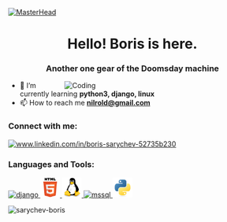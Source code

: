 [![MasterHead](https://sun9-56.userapi.com/c831209/v831209160/522bd/ojEXvtLAh4Q.jpg)](https://github.com/Sarychev-Boris)
<h1 align="center">Hello! Boris is here.</h1>
<h3 align="center">Another one gear of the Doomsday machine</h3>
<img align="right" width="390" alt="Coding" src="https://i.pinimg.com/originals/8c/f2/73/8cf273b3936db804bb7d86b798df528d.gif">

- 🌱 I’m currently learning **python3, django, linux**
- 📫 How to reach me **nilrold@gmail.com**

<h3 align="left">Connect with me:</h3>
<p align="left">
<a href="www.linkedin.com/in/boris-sarychev-52735b230" target="blank"><img align="center" src="https://raw.githubusercontent.com/rahuldkjain/github-profile-readme-generator/master/src/images/icons/Social/linked-in-alt.svg" alt="www.linkedin.com/in/boris-sarychev-52735b230" height="30" width="40" /></a>
</p>

<h3 align="left">Languages and Tools:</h3>
<p align="left"> <a href="https://www.djangoproject.com/" target="_blank" rel="noreferrer"> <img src="https://cdn.worldvectorlogo.com/logos/django.svg" alt="django" width="40" height="40"/> </a> <a href="https://www.w3.org/html/" target="_blank" rel="noreferrer"> <img src="https://raw.githubusercontent.com/devicons/devicon/master/icons/html5/html5-original-wordmark.svg" alt="html5" width="40" height="40"/> </a> <a href="https://www.linux.org/" target="_blank" rel="noreferrer"> <img src="https://raw.githubusercontent.com/devicons/devicon/master/icons/linux/linux-original.svg" alt="linux" width="40" height="40"/> </a> <a href="https://www.microsoft.com/en-us/sql-server" target="_blank" rel="noreferrer"> <img src="https://www.svgrepo.com/show/303229/microsoft-sql-server-logo.svg" alt="mssql" width="40" height="40"/> </a> <a href="https://www.python.org" target="_blank" rel="noreferrer"> <img src="https://raw.githubusercontent.com/devicons/devicon/master/icons/python/python-original.svg" alt="python" width="40" height="40"/> </a> </p>

<p><img align="left" src="https://github-readme-streak-stats.herokuapp.com/?user=sarychev-boris&" alt="sarychev-boris" /></p>
